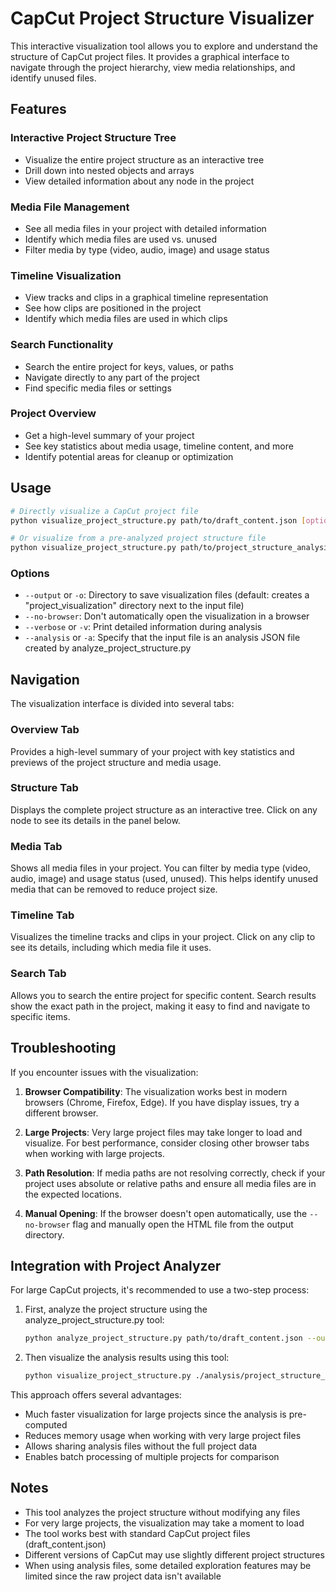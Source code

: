 # CapCut Project Structure Visualizer

This interactive visualization tool allows you to explore and understand the structure of CapCut project files. It provides a graphical interface to navigate through the project hierarchy, view media relationships, and identify unused files.

## Features

### Interactive Project Structure Tree
- Visualize the entire project structure as an interactive tree
- Drill down into nested objects and arrays
- View detailed information about any node in the project

### Media File Management
- See all media files in your project with detailed information
- Identify which media files are used vs. unused
- Filter media by type (video, audio, image) and usage status

### Timeline Visualization
- View tracks and clips in a graphical timeline representation
- See how clips are positioned in the project
- Identify which media files are used in which clips

### Search Functionality
- Search the entire project for keys, values, or paths
- Navigate directly to any part of the project
- Find specific media files or settings

### Project Overview
- Get a high-level summary of your project
- See key statistics about media usage, timeline content, and more
- Identify potential areas for cleanup or optimization

## Usage

```bash
# Directly visualize a CapCut project file
python visualize_project_structure.py path/to/draft_content.json [options]

# Or visualize from a pre-analyzed project structure file
python visualize_project_structure.py path/to/project_structure_analysis.json --analysis [options]
```

### Options

- `--output` or `-o`: Directory to save visualization files (default: creates a "project_visualization" directory next to the input file)
- `--no-browser`: Don't automatically open the visualization in a browser
- `--verbose` or `-v`: Print detailed information during analysis
- `--analysis` or `-a`: Specify that the input file is an analysis JSON file created by analyze_project_structure.py

## Navigation

The visualization interface is divided into several tabs:

### Overview Tab
Provides a high-level summary of your project with key statistics and previews of the project structure and media usage.

### Structure Tab
Displays the complete project structure as an interactive tree. Click on any node to see its details in the panel below.

### Media Tab
Shows all media files in your project. You can filter by media type (video, audio, image) and usage status (used, unused). This helps identify unused media that can be removed to reduce project size.

### Timeline Tab
Visualizes the timeline tracks and clips in your project. Click on any clip to see its details, including which media file it uses.

### Search Tab
Allows you to search the entire project for specific content. Search results show the exact path in the project, making it easy to find and navigate to specific items.

## Troubleshooting

If you encounter issues with the visualization:

1. **Browser Compatibility**: The visualization works best in modern browsers (Chrome, Firefox, Edge). If you have display issues, try a different browser.

2. **Large Projects**: Very large project files may take longer to load and visualize. For best performance, consider closing other browser tabs when working with large projects.

3. **Path Resolution**: If media paths are not resolving correctly, check if your project uses absolute or relative paths and ensure all media files are in the expected locations.

4. **Manual Opening**: If the browser doesn't open automatically, use the `--no-browser` flag and manually open the HTML file from the output directory.

## Integration with Project Analyzer

For large CapCut projects, it's recommended to use a two-step process:

1. First, analyze the project structure using the analyze_project_structure.py tool:
   ```bash
   python analyze_project_structure.py path/to/draft_content.json --output ./analysis
   ```

2. Then visualize the analysis results using this tool:
   ```bash
   python visualize_project_structure.py ./analysis/project_structure_analysis.json --analysis
   ```

This approach offers several advantages:
- Much faster visualization for large projects since the analysis is pre-computed
- Reduces memory usage when working with very large project files
- Allows sharing analysis files without the full project data
- Enables batch processing of multiple projects for comparison

## Notes

- This tool analyzes the project structure without modifying any files
- For very large projects, the visualization may take a moment to load
- The tool works best with standard CapCut project files (draft_content.json)
- Different versions of CapCut may use slightly different project structures
- When using analysis files, some detailed exploration features may be limited since the raw project data isn't available
